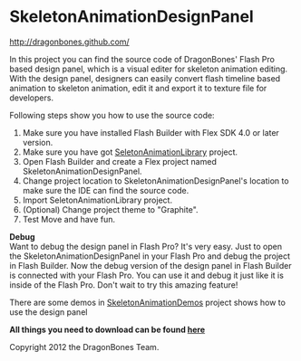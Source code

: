 SkeletonAnimationDesignPanel
======================
http://dragonbones.github.com/ 

In this project you can find the source code of DragonBones' Flash Pro based design panel, which is a visual editer for skeleton animation editing. With the design panel, designers can easily convert flash timeline based animation to skeleton animation, edit it and export it to texture file for developers. 

Following steps show you how to use the source code:  
1. Make sure you have installed Flash Builder with Flex SDK 4.0 or later version.  
2. Make sure you have got [SeletonAnimationLibrary](https://github.com/DragonBones/SkeletonAnimationLibrary) project.  
3. Open Flash Builder and create a Flex project named SkeletonAnimationDesignPanel.  
4. Change project location to SkeletonAnimationDesignPanel's location to make sure the IDE can find the source code.  
5. Import SeletonAnimationLibrary project.  
6. (Optional) Change project theme to "Graphite".  
7. Test Move and have fun.

**Debug**  
Want to debug the design panel in Flash Pro? It's very easy. Just to open the SkeletonAnimationDesignPanel in your Flash Pro and debug the project in Flash Builder. Now the debug version of the design panel in Flash Builder is connected with your Flash Pro. You can use it and debug it just like it is inside of the Flash Pro. Don't wait to try this amazing feature!

There are some demos in [SkeletonAnimationDemos](https://github.com/DragonBones/SkeletonAnimationDemos) project shows how to use the design panel

**All things you need to download can be found [here](http://dragonbones.github.com/download.html)**  

Copyright 2012 the DragonBones Team.
